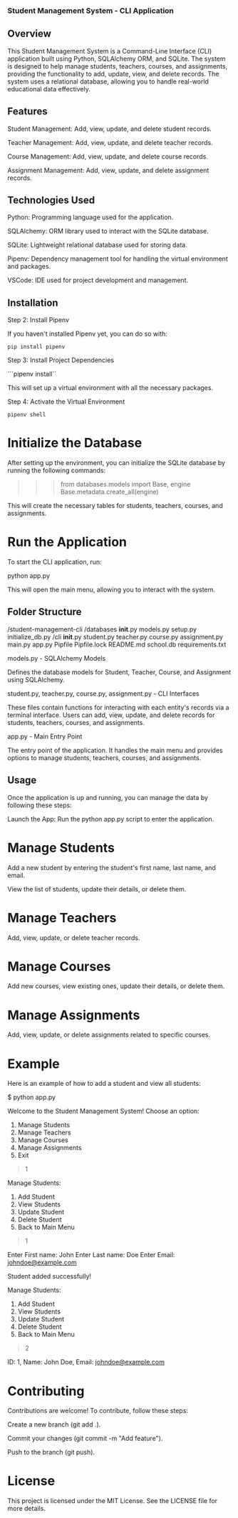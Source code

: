 ### Student Management System - CLI Application

## Overview

This Student Management System is a Command-Line Interface (CLI) application built using Python, SQLAlchemy ORM, and SQLite. The system is designed to help manage students, teachers, courses, and assignments, providing the functionality to add, update, view, and delete records. The system uses a relational database, allowing you to handle real-world educational data effectively.

## Features

Student Management: Add, view, update, and delete student records.

Teacher Management: Add, view, update, and delete teacher records.

Course Management: Add, view, update, and delete course records.

Assignment Management: Add, view, update, and delete assignment records.

## Technologies Used

Python: Programming language used for the application.

SQLAlchemy: ORM library used to interact with the SQLite database.

SQLite: Lightweight relational database used for storing data.

Pipenv: Dependency management tool for handling the virtual environment and packages.

VSCode: IDE used for project development and management.

## Installation

Step 2: Install Pipenv

If you haven't installed Pipenv yet, you can do so with:

```pip install pipenv```

Step 3: Install Project Dependencies

```pipenv install``

This will set up a virtual environment with all the necessary packages.

Step 4: Activate the Virtual Environment

```pipenv shell```

# Initialize the Database

After setting up the environment, you can initialize the SQLite database by running the following commands:

>>> from databases.models import Base, engine
>>> Base.metadata.create_all(engine)

This will create the necessary tables for students, teachers, courses, and assignments.

# Run the Application

To start the CLI application, run:

python app.py

This will open the main menu, allowing you to interact with the system.

## Folder Structure

/student-management-cli
    /databases
        __init__.py
        models.py
        setup.py
        initialize_db.py
    /cli
        __init__.py
        student.py
        teacher.py
        course.py
        assignment.py
        main.py
    app.py
    Pipfile
    Pipfile.lock
    README.md
    school.db
    requirements.txt

models.py - SQLAlchemy Models

Defines the database models for Student, Teacher, Course, and Assignment using SQLAlchemy.

student.py, teacher.py, course.py, assignment.py - CLI Interfaces

These files contain functions for interacting with each entity's records via a terminal interface. Users can add, view, update, and delete records for students, teachers, courses, and assignments.

app.py - Main Entry Point

The entry point of the application. It handles the main menu and provides options to manage students, teachers, courses, and assignments.

## Usage

Once the application is up and running, you can manage the data by following these steps:

Launch the App: Run the python app.py script to enter the application.

# Manage Students

Add a new student by entering the student's first name, last name, and email.

View the list of students, update their details, or delete them.

# Manage Teachers

Add, view, update, or delete teacher records.

# Manage Courses

Add new courses, view existing ones, update their details, or delete them.

# Manage Assignments

Add, view, update, or delete assignments related to specific courses.

# Example

Here is an example of how to add a student and view all students:

$ python app.py

Welcome to the Student Management System!
Choose an option:

1. Manage Students
2. Manage Teachers
3. Manage Courses
4. Manage Assignments
5. Exit

> 1

Manage Students:

1. Add Student
2. View Students
3. Update Student
4. Delete Student
5. Back to Main Menu

> 1

Enter First name: John
Enter Last name: Doe
Enter Email: johndoe@example.com

Student added successfully!

Manage Students:

1. Add Student
2. View Students
3. Update Student
4. Delete Student
5. Back to Main Menu

> 2

ID: 1, Name: John Doe, Email: johndoe@example.com

# Contributing

Contributions are welcome! To contribute, follow these steps:

Create a new branch (git add .).

Commit your changes (git commit -m "Add feature").

Push to the branch (git push).



# License

This project is licensed under the MIT License. See the LICENSE file for more details.

